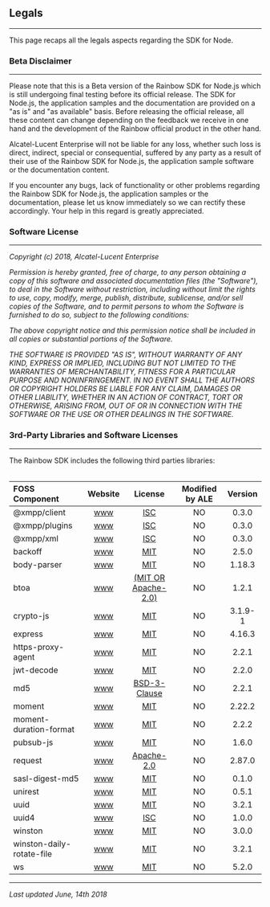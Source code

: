 
## Legals

---

This page recaps all the legals aspects regarding the SDK for Node.


### Beta Disclaimer

---

Please note that this is a Beta version of the Rainbow SDK for Node.js which is still undergoing final testing before its official release. The SDK for Node.js, the application samples and the documentation are provided on a "as is" and "as available" basis. Before releasing the official release, all these content can change depending on the feedback we receive in one hand and the development of the Rainbow official product in the other hand.

Alcatel-Lucent Enterprise will not be liable for any loss, whether such loss is direct, indirect, special or consequential, suffered by any party as a result of their use of the Rainbow SDK for Node.js, the application sample software or the documentation content.

If you encounter any bugs, lack of functionality or other problems regarding the Rainbow SDK for Node.js, the application samples or the documentation, please let us know immediately so we can rectify these accordingly. Your help in this regard is greatly appreciated.


### Software License

---

*Copyright (c) 2018, Alcatel-Lucent Enterprise*

*Permission is hereby granted, free of charge, to any person*
*obtaining a copy of this software and associated documentation*
*files (the "Software"), to deal in the Software without*
*restriction, including without limit the rights to use,*
*copy, modify, merge, publish, distribute, sublicense, and/or sell*
*copies of the Software, and to permit persons to whom the*
*Software is furnished to do so, subject to the following*
*conditions:*

*The above copyright notice and this permission notice shall be*
*included in all copies or substantial portions of the Software.*

*THE SOFTWARE IS PROVIDED "AS IS", WITHOUT WARRANTY OF ANY KIND,*
*EXPRESS OR IMPLIED, INCLUDING BUT NOT LIMITED TO THE WARRANTIES*
*OF MERCHANTABILITY, FITNESS FOR A PARTICULAR PURPOSE AND*
*NONINFRINGEMENT. IN NO EVENT SHALL THE AUTHORS OR COPYRIGHT*
*HOLDERS BE LIABLE FOR ANY CLAIM, DAMAGES OR OTHER LIABILITY,*
*WHETHER IN AN ACTION OF CONTRACT, TORT OR OTHERWISE, ARISING*
*FROM, OUT OF OR IN CONNECTION WITH THE SOFTWARE OR THE USE OR*
*OTHER DEALINGS IN THE SOFTWARE.*


### 3rd-Party Libraries and Software Licenses

---

The Rainbow SDK includes the following third parties libraries:
<br>
<br>

**FOSS Component**  | **Website** | **License** | **Modified by ALE** | **Version**
:------------- | :-------------: | :-------------: | :-------------: | :-------------:
@xmpp/client | [www](http://github.com/xmppjs/xmpp.js) | [ISC](http://www.opensource.org/licenses/ISC) | NO | 0.3.0
@xmpp/plugins | [www](https://github.com/xmppjs/xmpp.js/tree/master/packages/plugins) | [ISC](http://www.opensource.org/licenses/ISC) | NO | 0.3.0
@xmpp/xml | [www](https://github.com/xmppjs/xmpp.js/tree/master/packages/xml) | [ISC](http://www.opensource.org/licenses/ISC) | NO | 0.3.0
backoff | [www](https://github.com/MathieuTurcotte/node-backoff#readme) | [MIT](http://www.opensource.org/licenses/MIT) | NO | 2.5.0
body-parser | [www](https://github.com/expressjs/body-parser#readme) | [MIT](http://www.opensource.org/licenses/MIT) | NO | 1.18.3
btoa | [www](https://git.coolaj86.com/coolaj86/btoa.js.git) | [(MIT OR Apache-2.0)](https://opensource.org/licenses) | NO | 1.2.1
crypto-js | [www](http://github.com/brix/crypto-js) | [MIT](http://www.opensource.org/licenses/MIT) | NO | 3.1.9-1
express | [www](http://expressjs.com/) | [MIT](http://www.opensource.org/licenses/MIT) | NO | 4.16.3
https-proxy-agent | [www](https://github.com/TooTallNate/node-https-proxy-agent#readme) | [MIT](http://www.opensource.org/licenses/MIT) | NO | 2.2.1
jwt-decode | [www](https://github.com/auth0/jwt-decode#readme) | [MIT](http://www.opensource.org/licenses/MIT) | NO | 2.2.0
md5 | [www](https://github.com/pvorb/node-md5#readme) | [BSD-3-Clause](https://opensource.org/licenses) | NO | 2.2.1
moment | [www](http://momentjs.com) | [MIT](http://www.opensource.org/licenses/MIT) | NO | 2.22.2
moment-duration-format | [www](https://github.com/jsmreese/moment-duration-format) | [MIT](http://www.opensource.org/licenses/MIT) | NO | 2.2.2
pubsub-js | [www](https://github.com/mroderick/PubSubJS#readme) | [MIT](http://www.opensource.org/licenses/MIT) | NO | 1.6.0
request | [www](https://github.com/request/request#readme) | [Apache-2.0](http://www.opensource.org/licenses/Apache-2.0) | NO | 2.87.0
sasl-digest-md5 | [www](https://github.com/jaredhanson/js-sasl-digest-md5) | [MIT](http://www.opensource.org/licenses/MIT) | NO | 0.1.0
unirest | [www](https://github.com/Mashape/unirest-nodejs#readme) | [MIT](http://www.opensource.org/licenses/MIT) | NO | 0.5.1
uuid | [www](https://github.com/kelektiv/node-uuid#readme) | [MIT](http://www.opensource.org/licenses/MIT) | NO | 3.2.1
uuid4 | [www](https://github.com/tracker1/node-uuid4) | [ISC](http://www.opensource.org/licenses/ISC) | NO | 1.0.0
winston | [www](https://github.com/winstonjs/winston#readme) | [MIT](http://www.opensource.org/licenses/MIT) | NO | 3.0.0
winston-daily-rotate-file | [www](https://github.com/winstonjs/winston-daily-rotate-file#readme) | [MIT](http://www.opensource.org/licenses/MIT) | NO | 3.2.1
ws | [www](https://github.com/websockets/ws) | [MIT](http://www.opensource.org/licenses/MIT) | NO | 5.2.0

---

_Last updated June, 14th 2018_